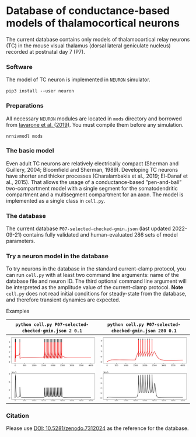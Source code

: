 # Database of conductance-based models of thalamocortical neurons

The current database contains only models of thalamocortical relay neurons (TC) in the mouse visual thalamus (dorsal lateral geniculate nucleus) recorded at postnatal day 7 (P7).

### Software
The model of TC neuron is implemented in `NEURON` simulator.
```
pip3 install --user neuron
```

### Preparations
All necessary `NEURON` modules are located in `mods` directory and borrowed from [Iavarone et al. (2019)](https://senselab.med.yale.edu/ModelDB/ShowModel?model=251881#tabs-1).
You must compile them before any simulation.
```
nrnivmodl mods
```

### The basic model

Even adult TC neurons are relatively electrically compact (Sherman and Guillery, 2004; Bloomfield and Sherman, 1989).
Developing TC neurons have shorter and thicker processes (Charalambakis et al., 2019; El-Danaf et al., 2015).
That allows the usage of a conductance-based ”pen-and-ball” two-compartment model with a single segment for the somatodendritic compartment and a multisegment compartment for an axon.
The model is implemented as a single class in `cell.py`.


### The database
The current database `P07-selected-checked-gmin.json` (last updated 2022-09-21) contains fully validated and human-evaluated 286 sets of model parameters.

### Try a neuron model in the database
To try neurons in the database in the standard current-clamp protocol, you can run `cell.py` with at least two command line arguments: name of the database file and neuron ID.
The third optional command line argument will be interpreted as the amplitude value of the current-clamp protocol.
**Note**  `cell.py` does not read initial conditions for steady-state from the database, and therefore transient dynamics are expected.

Examples

| `python cell.py P07-selected-checked-gmin.json 2 0.1` | `python cell.py P07-selected-checked-gmin.json 280 0.1` |
|:-----------------------------------------------------:|:-------------------------------------------------------:|
|![](examples/Figure_1.png)                             |![](examples/Figure_2.png)                               |

### Citation
Please use [DOI: 10.5281/zenodo.7312024](https://doi.org/10.5281/zenodo.7312024) as the reference for the database.
